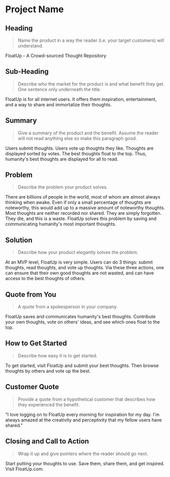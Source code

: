 # Project Name #

<!-- 
> This material was originally posted [here](http://www.quora.com/What-is-Amazons-approach-to-product-development-and-product-management). It is reproduced here for posterities sake.

There is an approach called "working backwards" that is widely used at Amazon. They work backwards from the customer, rather than starting with an idea for a product and trying to bolt customers onto it. While working backwards can be applied to any specific product decision, using this approach is especially important when developing new products or features.

For new initiatives a product manager typically starts by writing an internal press release announcing the finished product. The target audience for the press release is the new/updated product's customers, which can be retail customers or internal users of a tool or technology. Internal press releases are centered around the customer problem, how current solutions (internal or external) fail, and how the new product will blow away existing solutions.

If the benefits listed don't sound very interesting or exciting to customers, then perhaps they're not (and shouldn't be built). Instead, the product manager should keep iterating on the press release until they've come up with benefits that actually sound like benefits. Iterating on a press release is a lot less expensive than iterating on the product itself (and quicker!).

If the press release is more than a page and a half, it is probably too long. Keep it simple. 3-4 sentences for most paragraphs. Cut out the fat. Don't make it into a spec. You can accompany the press release with a FAQ that answers all of the other business or execution questions so the press release can stay focused on what the customer gets. My rule of thumb is that if the press release is hard to write, then the product is probably going to suck. Keep working at it until the outline for each paragraph flows. 

Oh, and I also like to write press-releases in what I call "Oprah-speak" for mainstream consumer products. Imagine you're sitting on Oprah's couch and have just explained the product to her, and then you listen as she explains it to her audience. That's "Oprah-speak", not "Geek-speak".

Once the project moves into development, the press release can be used as a touchstone; a guiding light. The product team can ask themselves, "Are we building what is in the press release?" If they find they're spending time building things that aren't in the press release (overbuilding), they need to ask themselves why. This keeps product development focused on achieving the customer benefits and not building extraneous stuff that takes longer to build, takes resources to maintain, and doesn't provide real customer benefit (at least not enough to warrant inclusion in the press release).
 -->
 
## Heading ##
  > Name the product in a way the reader (i.e. your target customers) will understand.

  FloatUp - A Crowd-sourced Thought Repository

## Sub-Heading ##
  > Describe who the market for the product is and what benefit they get. One sentence only underneath the title.

  FloatUp is for all internet users. It offers them inspiration, entertainment, and a way to share and immortalize their thoughts.

## Summary ##
  > Give a summary of the product and the benefit. Assume the reader will not read anything else so make this paragraph good.

  Users submit thoughts. Users vote up thoughts they like. Thoughts are displayed sorted by votes. The best thoughts float to the top. Thus, humanity's best thoughts are displayed for all to read.

## Problem ##
  > Describe the problem your product solves.

  There are billions of people in the world, most of whom are almost always thinking when awake. Even if only a small percentage of thoughts are noteworthy, this would add up to a massive amount of noteworthy thoughts. Most thoughts are neither recorded nor shared. They are simply forgotten. They die, and this is a waste. FloatUp solves this problem by saving and communicating humanity's most important thoughts.

## Solution ##
  > Describe how your product elegantly solves the problem.

  At an MVP level, FloatUp is very simple. Users can do 3 things: submit thoughts, read thoughts, and vote up thoughts. Via these three actions, one can ensure that their own good thoughts are not wasted, and can have access to the best thoughts of others.

## Quote from You ##
  > A quote from a spokesperson in your company.

  FloatUp saves and communicates humanity's best thoughts. Contribute your own thoughts, vote on others' ideas, and see which ones float to the top.

## How to Get Started ##
  > Describe how easy it is to get started.

  To get started, visit FloatUp and submit your best thoughts. Then browse thoughts by others and vote up the best. 

## Customer Quote ##
  > Provide a quote from a hypothetical customer that describes how they experienced the benefit.

  "I love logging on to FloatUp every morning for inspiration for my day. I'm always amazed at the creativity and perceptivity that my fellow users have shared."

## Closing and Call to Action ##
  > Wrap it up and give pointers where the reader should go next.

  Start putting your thoughts to use. Save them, share them, and get inspired. Visit FloatUp.com.
